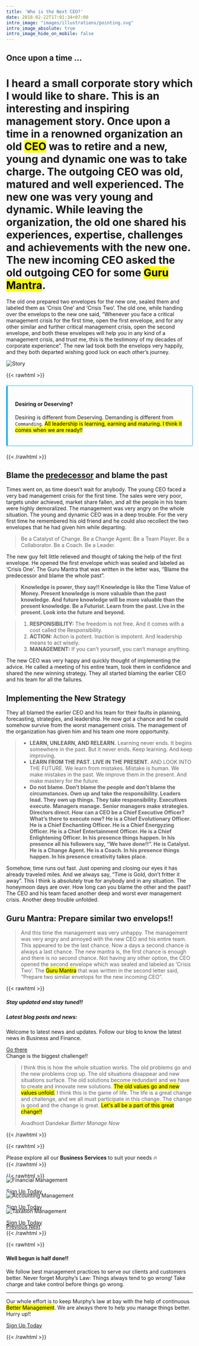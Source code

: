 ```yaml
---
title: 'Who is the Next CEO?'
date: 2018-02-22T17:01:34+07:00
intro_image: "images/illustrations/pointing.svg"
intro_image_absolute: true
intro_image_hide_on_mobile: false
---
```


## Once upon a time ...

# I heard a small corporate story which I would like to share. This is an interesting and inspiring management story. Once upon a time in a renowned organization an old <mark>CEO</mark> was to retire and a new, young and dynamic one was to take charge. The outgoing CEO was old, matured and well experienced. The new one was very young and dynamic. While leaving the organization, the old one shared his experiences, expertise, challenges and achievements with the new one. The new incoming CEO asked the old outgoing CEO for some <mark>Guru Mantra</mark>. 

The old one prepared two envelopes for the new one, sealed them and labeled them as ‘Crisis One’ and ‘Crisis Two’. The old one, while handing over the envelops to the new one said, “Whenever you face a critical management crisis for the first time, open the first envelope, and for any other similar and further critical management crisis, open the second envelope, and both these envelopes will help you in any kind of a management crisis, and trust me, this is the testimony of my decades of corporate experience”. The new lad took both the envelops very happily, and they both departed wishing good luck on each other’s journey.

![Story](/images/ceo-story.svg)

{{< rawhtml >}}
<div class="bd-callout bd-callout-info shadow">
<h4 id="conveying-meaning-to-assistive-technologies">Desiring or Deserving?</h4>
<p>Desiring is different from Deserving. Demanding is different from <code>Commanding</code>. <mark>All leadership is learning, earning and maturing. I think it comes when we are ready!!</mark> 
</p></div>
<style>
  .bd-callout-info {
    border-left-color: #5bc0de;
}
  .bd-callout {
    padding: 1.25rem;
    margin-top: 1.25rem;
    margin-bottom: 1.25rem;
    border: 1px solid #03a9f4;
    border-left-width: .25rem;
    border-radius: .25rem;
}
</style>
{{< /rawhtml >}}

## Blame the [predecessor](#predecessor) and blame the past

Times went on, as time doesn’t wait for anybody. The young CEO faced a very bad management crisis for the first time. The sales were very poor, targets under achieved, market share fallen, and all the people in his team were highly demoralized. The management was very angry on the whole situation. The young and dynamic CEO was in a deep trouble. For the very first time he remembered his old friend and he could also recollect the two envelopes that he had given him while departing.

> Be a Catalyst of Change. Be a Change Agent. Be a Team Player. Be a Collaborator. Be a Coach. Be a Leader.

The new guy felt little relieved and thought of taking the help of the first envelope. He opened the first envelope which was sealed and labeled as ‘Crisis One’. The Guru Mantra that was written in the letter was, “Blame the predecessor and blame the whole past”.

> __Knowledge is power, they say!! Knowledge is like the Time Value of Money. Present knowledge is more valuable than the past knowledge. And future knowledge will be more valuable than the present knowledge. Be a Futurist. Learn from the past. Live in the present. Look into the future and beyond.__


> 1. __RESPONSIBILITY:__ The freedom is not free. And it comes with a cost called the Responsibility.
> 2. __ACTION:__ Action is potent. Inaction is impotent. And leadership means to act wisely.
> 3. __MANAGEMENT:__ If you can’t yourself, you can’t manage anything.  

The new CEO was very happy and quickly thought of implementing the advice. He called a meeting of his entire team, took them in confidence and shared the new winning strategy. They all started blaming the earlier CEO and his team for all the failures.

## Implementing the New Strategy

They all blamed the earlier CEO and his team for their faults in planning, forecasting, strategies, and leadership. He now got a chance and he could somehow survive from the worst management crisis. The management of the organization has given him and his team one more opportunity.

> - __LEARN, UNLEARN, AND RELEARN.__ Learning never ends. It begins somewhere in the past. But it never ends. Keep learning. And keep improving.
> - __LEARN FROM THE PAST. LIVE IN THE PRESENT.__ AND LOOK INTO THE FUTURE. We learn from mistakes. Mistake is human. We make mistakes in the past. We improve them in the present. And make mastery for the future. 
> - __Do not blame. Don’t blame the people and don’t blame the circumstances. Own up and take the responsibility. Leaders lead. They own up things. They take responsibility. Executives execute. Managers manage. Senior managers make strategies. Directors direct. How can a CEO be a Chief Executive Officer? What’s there to execute now? He is a Chief Evolutionary Officer. He is a Chief Enchanting Officer. He is a Chief Energyzing Officer. He is a Chief Entertainment Officer. He is a Chief Enlightening Officer. In his presence things happen. In his presence all his followers say, “We have done!!”. He is Catalyst. He is a Change Agent. He is a Coach. In his presence things happen. In his presence creativity takes place.__

Somehow, time runs out fast. Just opening and closing our eyes it has already traveled miles. And we always say, “Time is Gold, don’t fritter it away”. This I think is absolutely true for anybody and in any situation. The honeymoon days are over. How long can you blame the other and the past? The CEO and his team faced another deep and worst ever management crisis. Another deep trouble unfolded.

## Guru Mantra: Prepare similar two envelops!!

> And this time the management was very unhappy. The management was very angry and annoyed with the new CEO and his entire team. This appeared to be the last chance. Now a days a second chance is always a last chance. The new mantra is, the first chance is enough and there is no second chance. Not having any other option, the CEO opened the second envelope which was sealed and labeled as ‘Crisis Two’. The <mark>Guru Mantra</mark> that was written in the second letter said, “Prepare two similar envelops for the new incoming CEO”.

{{< rawhtml >}}
<div class="card shadow">
  <h5 class="card-header">Stay updated and stay tuned!!</h5>
  <div class="card-body">
    <h5 class="card-title">Latest blog posts and news:</h5>
    <p class="card-text">Welcome to latest news and updates. Follow our blog to know the latest news in Business and Finance.</p>
    <a href="https://www.bettermanagenow.com/" target="_blank" class="btn btn-primary">Go there</a>
  </div>
</div>

<div class="card shadow mt-3">
  <div class="card-header">
    Change is the biggest challenge!!
  </div>
  <div class="card-body">
    <blockquote class="blockquote mb-0">
      <p>I think this is how the whole situation works. The old problems go and the new problems crop up. The old situations disappear and new situations surface. The old solutions become redundant and we have to create and innovate new solutions. <mark>The old values go and new values unfold.</mark> I think this is the game of life. The life is a great change and challenge, and we all must participate in this change. The change is good and the change is great. <mark>Let's all be a part of this great change!!</mark></p>
      <footer class="blockquote-footer">Avadhoot Dandekar <cite title="Source Title">Better Manage Now</cite></footer>
    </blockquote>
  </div>
</div>
{{< /rawhtml >}}

{{< rawhtml >}}
<div class="alert alert-primary mt-3" role="alert">
  Please explore all our <b>Business Services</b> to suit your needs 🔥
</div>
{{< /rawhtml >}}

{{< rawhtml >}}
<!-- New Slider -->
<div id="carouselExampleControls" class="carousel slide card shadow" data-ride="carousel">
  <div class="carousel-inner">
    <div class="carousel-item active">
      <img class="d-block w-100" src="https://docs.google.com/drawings/d/e/2PACX-1vQzTpR0sGLVEgw-9-eGRAOFikZnwl8ZjVpnN347uPYg6Fi50bOSodYxqzf1tv12aT1BkxZQG7GV_Gel/pub?w=960&amp;h=600" alt="Financial Management">
      <div class="carousel-caption">
        <!-- <h3>New York</h3>
        <p>We love the Big Apple!</p> -->
        <p><a class="btn btn-lg btn-primary" href="#">Sign Up Today</a></p>
      </div>
    </div>
    <div class="carousel-item">
      <img class="d-block w-100" src="https://docs.google.com/drawings/d/e/2PACX-1vRZftsWl1Gvx7uCHtEb2_QO0sbEVvHVq7GsSxHyd02caHm5MZ9E9uO4RSrAjyLOHVz_L3W4_QOfqOy4/pub?w=960&amp;h=600" alt="Accounting Management">
      <div class="carousel-caption">
        <!-- <h3>New York</h3>
        <p>We love the Big Apple!</p> -->
        <p><a class="btn btn-lg btn-primary" href="#">Sign Up Today</a></p>
      </div>
    </div>
    <div class="carousel-item">
      <img class="d-block w-100" src="https://docs.google.com/drawings/d/e/2PACX-1vQcnfY4xGGsKKrQw_tKqBRacNJ5o94CbrBaKP9VJt9lABW77Q7FC0xYc0L_VgRgSYm5fInqknv7rB4B/pub?w=960&amp;h=600" alt="Taxation Management">
      <div class="carousel-caption">
        <!-- <h3>New York</h3>
        <p>We love the Big Apple!</p> -->
        <p><a class="btn btn-lg btn-primary" href="#">Sign Up Today</a></p>
      </div>
    </div>
  </div>
  <a class="carousel-control-prev" href="#carouselExampleControls" role="button" data-slide="prev">
    <span class="carousel-control-prev-icon" aria-hidden="true"></span>
    <span class="sr-only">Previous</span>
  </a>
  <a class="carousel-control-next" href="#carouselExampleControls" role="button" data-slide="next">
    <span class="carousel-control-next-icon" aria-hidden="true"></span>
    <span class="sr-only">Next</span>
  </a>
</div>
<style>
.carousel-item {
  margin-top: -20px;
  margin-bottom: -20px;
}
.btn-lg:hover {
  text-decoration: none !important;
}
</style>
{{< /rawhtml >}}

{{< rawhtml >}}
<div class="alert alert-primary shadow mt-3" role="alert">
	<h4 class="alert-heading">Well begun is half done!!</h4>
	<p>We follow best management practices to serve our clients and customers better. Never forget Murphy’s Law: Things always tend to go wrong! Take charge and take control before things go wrong.</p>
	<hr>
	<p class="mb-0">Our whole effort is to keep Murphy’s law at bay with the help of continuous <mark>Better Management</mark>. We are always there to help you manage things better. <span class="badge badge-success">Hurry up!!</span></p>
  <p><a class="btn btn-lg btn-primary mt-1" href="#">Sign Up Today</a></p>
</div>
<style>
.alert:hover {  
  background-color: #f8cdde;
}
</style>
{{< /rawhtml >}}